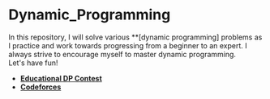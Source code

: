 # Dynamic_Programming
In this repository, I will solve various **[dynamic programming] problems as I practice and work towards progressing from a beginner to an expert. I always strive to encourage myself to master dynamic programming.</br>
Let's have fun! </br>
- **[Educational DP Contest](https://atcoder.jp/contests/dp/tasksfbclid=IwAR3mAxqFpZyp5DMfUlvdxYuEb_SINPvi9TYFDEckHQj6cpCSxdiGDQCs_Uc)**
- **[Codeforces](https://atcoder.jp/contests/dp/tasks?fbclid=IwAR3mAxqFpZyp5DMfUlvdxYuEb_SINPvi9TYFDEckHQj6cpCSxdiGDQCs_Uc)** 
